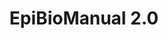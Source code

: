 ---
id: "ebm-2.0" # nochmal überlegen
method: "Digitale Lernplattform"
institution: "Medizinische Fakultät, Institut für Medizinische Biometrie und Epidemiologie"
title: "EpiBioManual 2.0"
title_project:
title_short: "EBM 2.0"
period: "Sep 24 ­­- Sep 25 (12 months)"
foerderlinie: "Fachspezifische Data Literacy"
round: "3"
filter: "3"
lecture2go:
uhh_url: "https://www.hcl.uni-hamburg.de/ddlitlab/data-literacy-lehrlabor/dritte-foerderrunde/05-epi-bio-manual.html"
contributors: "Lisa Holstein"
mentor: "Prof. Dr. Antonia Zapf, Christian Wiessner"
quote:
text: |
    ### Das Projekt EBM 2.0

    Das Projekt hat das Ziel, das EpiBioManual (aus dem vorigen Lehrlaborprojekt) um die weitere Modalität von Videos zu Grundkonzepten der Biostatistik zu erweitern und das im EpiBioManual vermittelte konzeptuelle Wissen um prozedurales Wissen im Umgang mit statistischer Software zu erweitern. Konkret bestehen die folgenden Ziele:

    - Erstellung von 5 bis 10 Videos zu grundlegenden Konzepten der Biostatistik

    - Einbeziehung von statistischer Software in das EpiBioManual. Zu den bereits dargestellten statistischen Inhalten sollen die Studierenden eine Anleitung erhalten, wie die Methoden in Software angewandt werden. Dieses soll in der von Medizinstudierenden am häufigsten genutzten Software SPSS erfolgen

    - Studierende sollen die Möglichkeit erhalten Grundlagen der Programmierung in R zu erlernen. Hierzu werden Code-Snippets für grundlegende Statistikmethoden erklärt und anhand von Beispielen veranschaulicht
    ## Rückblick und Ergebnisse

    Im Zuge des Projektes wurde eine moderne und innovative Lehrveranstaltung im Kontext von Kausalität geschaffen. Die Vorlesung wurde durch interaktive Lernmaterialien (Lern-Apps) ergänzt, die zum besseren Verständnis der theoretischen Inhalte beigetragen haben. Mit dem Digital Causality Lab, das die vorherige frontal-unterrichtete Übung ersetzt, wurde zudem ein innovativer Lernraum mit einem didaktischen Schwerpunkt auf forschendem Lernen etabliert. Einerseits werden im Digital Causality Lab wichtige praktische Werkzeuge und Fähigkeiten der Data Literacy vermittelt, sowie die theoretischen Konzepte aus der Vorlesung praktisch angewandt. Andererseits vertiefen die Studierende diese Kenntnisse im Zuge von kausalen Fallstudien, in denen sie eigenständig ein Data Product entwickeln.

    ### Projektumsetzung

    Videos: In der Planungsphase werden zunächst die grundlegenden Konzepte innerhalb der Biostatistik identifiziert und ein Grundkonzept für die Videos erstellt. Anschließend werden Skripte und Visualisierungen für die Videos erstellt, bevor diese dann eingesprochen werden. Die Videos werden mit Camtasia erstellt.

    Software: In der Planungsphase wird die Integrierung von Software in das EpiBioManual konzipiert. Für die Umsetzung werden die Beispiele innerhalb des EpiBioManuals genutzt. Hierzu wird es eine Beschreibung der Vorgehensweise in statistischer Software geben und die Anforderungen an die Datenkonstellation sowie die Annahmen der jeweiligen statistischen Methode diskutiert

image: "https://www.hcl.uni-hamburg.de/18800243/national-institute-unsplash-a3fc9120939d99f1050947ab82b1cac7318ef563.jpg"
image_credit: "National Cancer Institute / unsplash"
link_external: "https://www.epibiomanual.uni-hamburg.de"
stine:
---